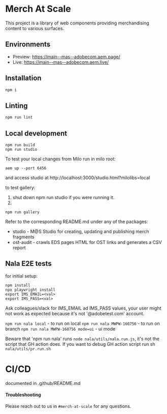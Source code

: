 # Merch At Scale
This project is a library of web components providing merchandising content to various surfaces.

## Environments
- Preview: https://main--mas--adobecom.aem.page/
- Live: https://main--mas--adobecom.aem.live/

## Installation

```sh
npm i
```

## Linting

```sh
npm run lint
```

## Local development
```
npm run build
npm run studio
```
To test your local changes from Milo run in milo root:
```
aem up --port 6456
```
and access studio at http://localhost:3000/studio.html?milolibs=local

to test gallery:
1. shut down npm run studio if you were running it.
2.
```
npm run gallery
```

Refer to the corresponding README.md under any of the packages:
* studio - M@S Studio for creating, updating and publishing merch fragments
* ost-audit - crawls EDS pages HTML for OST links and generates a CSV report

## Nala E2E tests
for initial setup:
```
npm install
npx playwright install
export IMS_EMAIL=<val>
export IMS_PASS=<val>
```
Ask colleagues/slack for IMS_EMAIL ad IMS_PASS values, your user might not work as expected because it's not '@adobetest.com' account.

`npm run nala local` - to run on local
`npm run nala MWPW-160756` - to run on branch
`npm run nala MWPW-160756 mode=ui` - ui mode

Beware that 'npm run nala' runs `node nala/utils/nala.run.js`, it's not the script that GH action does. 
If you want to debug GH action script run sh `nala/utils/pr.run.sh`
# CI/CD
documented in .github/README.md

#### Troubleshooting
Please reach out to us in `#merch-at-scale` for any questions.
